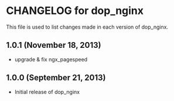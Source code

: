 # CHANGELOG for dop_nginx

This file is used to list changes made in each version of dop_nginx.

## 1.0.1  (November 18, 2013)

* upgrade & fix ngx_pagespeed

## 1.0.0  (September 21, 2013)

* Initial release of dop_nginx